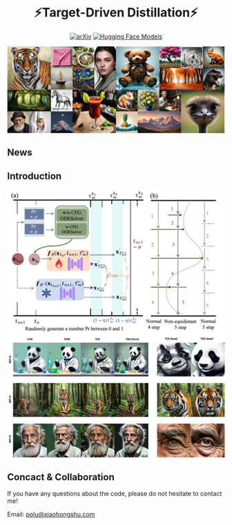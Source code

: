 <div align="center">

# ⚡️Target-Driven Distillation⚡️

[![arXiv](https://img.shields.io/badge/arXiv-coming%20soon-b31b1b.svg?logo=arxiv)](https://arxiv.org)
[![Hugging Face Models](https://img.shields.io/badge/%F0%9F%A4%97%20Hugging%20Face-Models-blue)](https://huggingface.co/RedAIGC/TDD)

</div>

<div align="center">
  <img src="assets/teaser.jpg" alt="teaser" style="zoom:80%;" />
</div>



## News


## Introduction



<div align="center">
  <img src="assets/tdd_overview.jpg" alt="overview" style="zoom:80%;" />
</div>


<div align="center">
  <img src="assets/compare.jpg" alt="comparison" style="zoom:80%;" />
</div>



## Concact & Collaboration

If you have any questions about the code, please do not hesitate to contact me!

Email: polu@xiaohongshu.com


